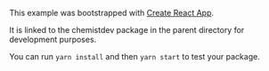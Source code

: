 This example was bootstrapped with [Create React App](https://github.com/facebook/create-react-app).

It is linked to the chemistdev package in the parent directory for development purposes.

You can run `yarn install` and then `yarn start` to test your package.
